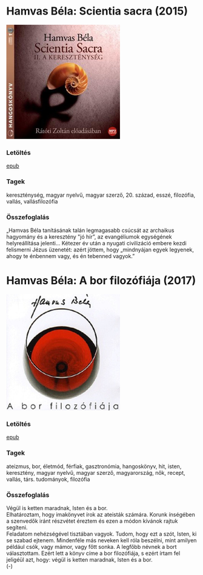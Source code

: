 # <a name="id_777">Hamvas Béla: Scientia sacra (2015)</a>
<img src="https://github.com/BercziSandor/calibre_lib/raw/main/libs/main/Hamvas%20Bela/Scientia%20sacra%20%28777%29/cover.jpg" alt="cover" width="300"/>

### Letöltés
[epub](https://github.com/BercziSandor/calibre_lib/raw/main/libs/main/Hamvas%20Bela/Scientia%20sacra%20%28777%29/Scientia%20sacra%20-%20Hamvas%20Bela.epub)

### Tagek
kereszténység, magyar nyelvű, magyar szerző, 20. század, esszé, filozófia, vallás, vallásfilozófia

### Összefoglalás
<p class="description">„Hamvas Béla tanításának talán legmagasabb csúcsát az archaikus hagyomány és a keresztény "jó hír”, az evangéliumok egységének helyreállítása jelenti… Kétezer év után a nyugati civilizáció embere kezdi felismerni Jézus üzenetét: azért jöttem, hogy „mindnyájan egyek legyenek, ahogy te énbennem vagy, és én tebenned vagyok.”</p>


# <a name="id_776">Hamvas Béla: A bor filozófiája (2017)</a>
<img src="https://github.com/BercziSandor/calibre_lib/raw/main/libs/main/Hamvas%20Bela/A%20bor%20filozofiaja%20%28776%29/cover.jpg" alt="cover" width="300"/>

### Letöltés
[epub](https://github.com/BercziSandor/calibre_lib/raw/main/libs/main/Hamvas%20Bela/A%20bor%20filozofiaja%20%28776%29/A%20bor%20filozofiaja%20-%20Hamvas%20Bela.epub)

### Tagek
ateizmus, bor, életmód, férfiak, gasztronómia, hangoskönyv, hit, isten, keresztény, magyar nyelvű, magyar szerző, magyarország, nők, recept, vallás, társ. tudományok, filozófia

### Összefoglalás
<div>
<p>Végül is ketten maradnak, Isten és a bor.<br>Elhatároztam, hogy imakönyvet írok az ateisták számára. Korunk ínségében a szenvedők iránt részvétet éreztem és ezen a módon kívánok rajtuk segíteni.<br>Feladatom nehézségével tisztában vagyok. Tudom, hogy ezt a szót, Isten, ki se szabad ejtenem. Mindenféle más neveken kell róla beszélni, mint amilyen például csók, vagy mámor, vagy főtt sonka. A legfőbb névnek a bort választottam. Ezért lett a könyv címe a bor filozófiája, s ezért írtam fel jeligéül azt, hogy: végül is ketten maradnak, Isten és a bor.<br>(-)</p></div>


